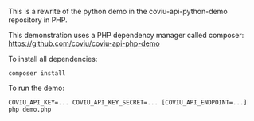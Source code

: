 This is a rewrite of the python demo in the coviu-api-python-demo repository in PHP.

This demonstration uses a PHP dependency manager called composer: https://github.com/coviu/coviu-api-php-demo

To install all dependencies:
```
composer install
```


To run the demo:
```
COVIU_API_KEY=... COVIU_API_KEY_SECRET=... [COVIU_API_ENDPOINT=...] php demo.php
```

